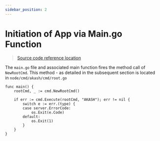 ```yaml
---
sidebar_position: 2
---
```


# Initiation of App via Main.go Function

> [Source code reference location](https://github.com/akash-network/node/blob/master/cmd/akash/main.go)

The `main.go` file and associated main function fires the method call of `NewRootCmd`.  This method - as detailed in the subsequent section is located in `node/cmd/akash/cmd/root.go`

```
func main() {
	rootCmd, _ := cmd.NewRootCmd()

	if err := cmd.Execute(rootCmd, "AKASH"); err != nil {
		switch e := err.(type) {
		case server.ErrorCode:
			os.Exit(e.Code)
		default:
			os.Exit(1)
		}
	}
}
```




